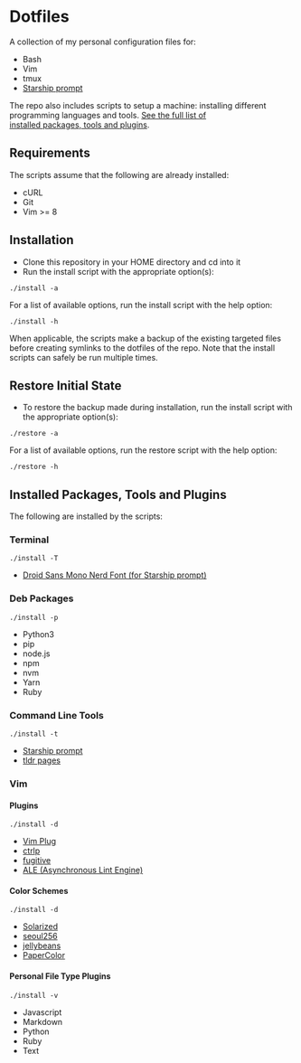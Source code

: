 # Dotfiles 

A collection of my personal configuration files for: 
- Bash 
- Vim
- tmux
- [Starship prompt](https://starship.rs/)

The repo also includes scripts to setup a machine: installing different
programming languages and tools. [See the full list of  
installed packages, tools and plugins](#installed-packages-tools-and-plugins).

## Requirements

The scripts assume that the following are already installed:
- cURL
- Git
- Vim >= 8

## Installation

- Clone this repository in your HOME directory and cd into it
- Run the install script with the appropriate option(s):
```
./install -a
```
For a list of available options, run the install script with the help option:
```
./install -h
```
When applicable, the scripts make a backup of the existing targeted files 
before creating symlinks to the dotfiles of the repo.
Note that the install scripts can safely be run multiple times.

## Restore Initial State

- To restore the backup made during installation, run the install script with 
the appropriate option(s):
```
./restore -a
```
For a list of available options, run the restore script with the help option:
```
./restore -h
```

## Installed Packages, Tools and Plugins

The following are installed by the scripts:

### Terminal
```
./install -T
```

- [Droid Sans Mono Nerd Font (for Starship prompt)](https://github.com/ryanoasis/nerd-fonts)

### Deb Packages
```
./install -p
```

- Python3
- pip
- node.js
- npm
- nvm
- Yarn
- Ruby

### Command Line Tools
```
./install -t
```

- [Starship prompt](https://starship.rs/)
- [tldr pages](https://tldr.sh/)


### Vim

#### Plugins
```
./install -d
```

- [Vim Plug](https://github.com/junegunn/vim-plug)
- [ctrlp](https://github.com/kien/ctrlp.vim)
- [fugitive](https://github.com/tpope/vim-fugitive)
- [ALE (Asynchronous Lint Engine)](https://github.com/dense-analysis/ale)

#### Color Schemes
```
./install -d
```

- [Solarized](https://github.com/altercation/vim-colors-solarized)
- [seoul256](https://github.com/junegunn/seoul256.vim)
- [jellybeans](https://github.com/nanotech/jellybeans.vim)
- [PaperColor](https://github.com/NLKNguyen/papercolor-theme)

#### Personal File Type Plugins
```
./install -v
```

- Javascript
- Markdown
- Python
- Ruby
- Text

